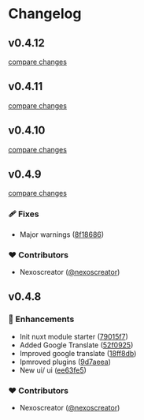 # Changelog


## v0.4.12

[compare changes](https://github.com/nexoscreation/nuxt-google-translate/compare/v0.4.11...v0.4.12)

## v0.4.11

[compare changes](https://github.com/nexoscreation/nuxt-google-translate/compare/v0.4.10...v0.4.11)

## v0.4.10

[compare changes](https://github.com/nexoscreation/nuxt-google-translate/compare/v0.4.9...v0.4.10)

## v0.4.9

[compare changes](https://github.com/nexoscreation/nuxt-google-translate/compare/v0.4.8...v0.4.9)

### 🩹 Fixes

- Major warnings ([8f18686](https://github.com/nexoscreation/nuxt-google-translate/commit/8f18686))

### ❤️ Contributors

- Nexoscreator ([@nexoscreator](http://github.com/nexoscreator))

## v0.4.8


### 🚀 Enhancements

- Init nuxt module starter ([79015f7](https://github.com/your-org/my-module/commit/79015f7))
- Added Google Translate ([52f0925](https://github.com/your-org/my-module/commit/52f0925))
- Improved google translate ([18ff8db](https://github.com/your-org/my-module/commit/18ff8db))
- Ipmroved plugins ([9d7aeea](https://github.com/your-org/my-module/commit/9d7aeea))
- New ui/ ui ([ee63fe5](https://github.com/your-org/my-module/commit/ee63fe5))

### ❤️ Contributors

- Nexoscreator ([@nexoscreator](http://github.com/nexoscreator))


